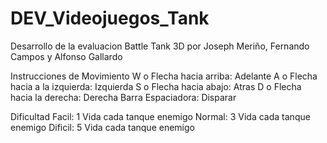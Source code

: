 # DEV_Videojuegos_Tank
Desarrollo de la evaluacion Battle Tank 3D por Joseph Meriño, Fernando Campos y Alfonso Gallardo

Instrucciones de Movimiento
W o Flecha hacia arriba: Adelante
A o Flecha hacia a la izquierda: Izquierda
S o Flecha hacia abajo: Atras
D o Flecha hacia la derecha: Derecha
Barra Espaciadora: Disparar

Dificultad
Facil: 1 Vida cada tanque enemigo
Normal: 3 Vida cada tanque enemigo
Dificil: 5 Vida cada tanque enemigo
